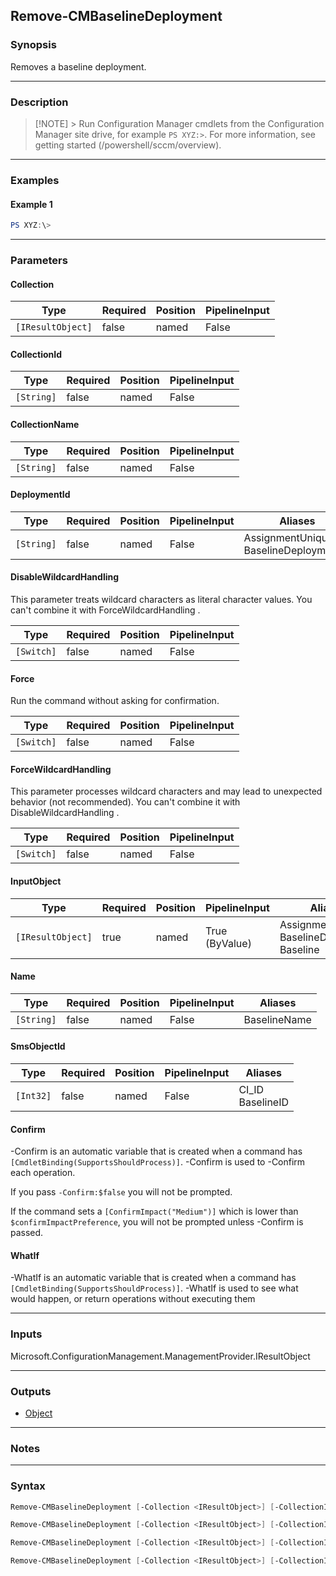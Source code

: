 Remove-CMBaselineDeployment
---------------------------




### Synopsis
Removes a baseline deployment.



---


### Description

> [!NOTE] > Run Configuration Manager cmdlets from the Configuration Manager site drive, for example `PS XYZ:>`. For more information, see getting started (/powershell/sccm/overview).



---


### Examples
#### Example 1
```PowerShell
PS XYZ:\>
```



---


### Parameters
#### **Collection**








|Type             |Required|Position|PipelineInput|
|-----------------|--------|--------|-------------|
|`[IResultObject]`|false   |named   |False        |



#### **CollectionId**








|Type      |Required|Position|PipelineInput|
|----------|--------|--------|-------------|
|`[String]`|false   |named   |False        |



#### **CollectionName**








|Type      |Required|Position|PipelineInput|
|----------|--------|--------|-------------|
|`[String]`|false   |named   |False        |



#### **DeploymentId**








|Type      |Required|Position|PipelineInput|Aliases                                    |
|----------|--------|--------|-------------|-------------------------------------------|
|`[String]`|false   |named   |False        |AssignmentUniqueID<br/>BaselineDeploymentID|



#### **DisableWildcardHandling**

This parameter treats wildcard characters as literal character values. You can't combine it with ForceWildcardHandling .






|Type      |Required|Position|PipelineInput|
|----------|--------|--------|-------------|
|`[Switch]`|false   |named   |False        |



#### **Force**

Run the command without asking for confirmation.






|Type      |Required|Position|PipelineInput|
|----------|--------|--------|-------------|
|`[Switch]`|false   |named   |False        |



#### **ForceWildcardHandling**

This parameter processes wildcard characters and may lead to unexpected behavior (not recommended). You can't combine it with DisableWildcardHandling .






|Type      |Required|Position|PipelineInput|
|----------|--------|--------|-------------|
|`[Switch]`|false   |named   |False        |



#### **InputObject**








|Type             |Required|Position|PipelineInput |Aliases                                       |
|-----------------|--------|--------|--------------|----------------------------------------------|
|`[IResultObject]`|true    |named   |True (ByValue)|Assignment<br/>BaselineDeployment<br/>Baseline|



#### **Name**








|Type      |Required|Position|PipelineInput|Aliases     |
|----------|--------|--------|-------------|------------|
|`[String]`|false   |named   |False        |BaselineName|



#### **SmsObjectId**








|Type     |Required|Position|PipelineInput|Aliases             |
|---------|--------|--------|-------------|--------------------|
|`[Int32]`|false   |named   |False        |CI_ID<br/>BaselineID|



#### **Confirm**
-Confirm is an automatic variable that is created when a command has ```[CmdletBinding(SupportsShouldProcess)]```.
-Confirm is used to -Confirm each operation.

If you pass ```-Confirm:$false``` you will not be prompted.


If the command sets a ```[ConfirmImpact("Medium")]``` which is lower than ```$confirmImpactPreference```, you will not be prompted unless -Confirm is passed.

#### **WhatIf**
-WhatIf is an automatic variable that is created when a command has ```[CmdletBinding(SupportsShouldProcess)]```.
-WhatIf is used to see what would happen, or return operations without executing them


---


### Inputs
Microsoft.ConfigurationManagement.ManagementProvider.IResultObject





---


### Outputs
* [Object](https://learn.microsoft.com/en-us/dotnet/api/System.Object)






---


### Notes




---


### Syntax
```PowerShell
Remove-CMBaselineDeployment [-Collection <IResultObject>] [-CollectionId <String>] [-CollectionName <String>] [-DeploymentId <String>] [-DisableWildcardHandling] [-Force] [-ForceWildcardHandling] [-Confirm] [-WhatIf] [<CommonParameters>]
```
```PowerShell
Remove-CMBaselineDeployment [-Collection <IResultObject>] [-CollectionId <String>] [-CollectionName <String>] [-DisableWildcardHandling] [-Force] [-ForceWildcardHandling] -InputObject <IResultObject> [-Confirm] [-WhatIf] [<CommonParameters>]
```
```PowerShell
Remove-CMBaselineDeployment [-Collection <IResultObject>] [-CollectionId <String>] [-CollectionName <String>] [-DisableWildcardHandling] [-Force] [-ForceWildcardHandling] [-Name <String>] [-Confirm] [-WhatIf] [<CommonParameters>]
```
```PowerShell
Remove-CMBaselineDeployment [-Collection <IResultObject>] [-CollectionId <String>] [-CollectionName <String>] [-DisableWildcardHandling] [-Force] [-ForceWildcardHandling] [-SmsObjectId <Int32>] [-Confirm] [-WhatIf] [<CommonParameters>]
```
